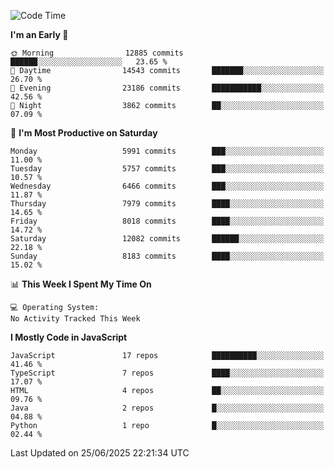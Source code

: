 <!--START_SECTION:waka-->
![Code Time](http://img.shields.io/badge/Code%20Time-3%2C498%20hrs%2059%20mins-blue)

**I'm an Early 🐤** 

```text
🌞 Morning                12885 commits       ██████░░░░░░░░░░░░░░░░░░░   23.65 % 
🌆 Daytime                14543 commits       ███████░░░░░░░░░░░░░░░░░░   26.70 % 
🌃 Evening                23186 commits       ███████████░░░░░░░░░░░░░░   42.56 % 
🌙 Night                  3862 commits        ██░░░░░░░░░░░░░░░░░░░░░░░   07.09 % 
```
📅 **I'm Most Productive on Saturday** 

```text
Monday                   5991 commits        ███░░░░░░░░░░░░░░░░░░░░░░   11.00 % 
Tuesday                  5757 commits        ███░░░░░░░░░░░░░░░░░░░░░░   10.57 % 
Wednesday                6466 commits        ███░░░░░░░░░░░░░░░░░░░░░░   11.87 % 
Thursday                 7979 commits        ████░░░░░░░░░░░░░░░░░░░░░   14.65 % 
Friday                   8018 commits        ████░░░░░░░░░░░░░░░░░░░░░   14.72 % 
Saturday                 12082 commits       ██████░░░░░░░░░░░░░░░░░░░   22.18 % 
Sunday                   8183 commits        ████░░░░░░░░░░░░░░░░░░░░░   15.02 % 
```


📊 **This Week I Spent My Time On** 

```text
💻 Operating System: 
No Activity Tracked This Week
```

**I Mostly Code in JavaScript** 

```text
JavaScript               17 repos            ██████████░░░░░░░░░░░░░░░   41.46 % 
TypeScript               7 repos             ████░░░░░░░░░░░░░░░░░░░░░   17.07 % 
HTML                     4 repos             ██░░░░░░░░░░░░░░░░░░░░░░░   09.76 % 
Java                     2 repos             █░░░░░░░░░░░░░░░░░░░░░░░░   04.88 % 
Python                   1 repo              █░░░░░░░░░░░░░░░░░░░░░░░░   02.44 % 
```




 Last Updated on 25/06/2025 22:21:34 UTC
<!--END_SECTION:waka-->

<!--
**likaiqiang/likaiqiang** is a ✨ _special_ ✨ repository because its `README.md` (this file) appears on your GitHub profile.

Here are some ideas to get you started:

- 🔭 I’m currently working on ...
- 🌱 I’m currently learning ...
- 👯 I’m looking to collaborate on ...
- 🤔 I’m looking for help with ...
- 💬 Ask me about ...
- 📫 How to reach me: ...
- 😄 Pronouns: ...
- ⚡ Fun fact: ...
-->

